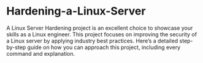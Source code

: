 # Hardening-a-Linux-Server
A Linux Server Hardening project is an excellent choice to showcase your skills as a Linux engineer. This project focuses on improving the security of a Linux server by applying industry best practices. Here’s a detailed step-by-step guide on how you can approach this project, including every command and explanation.
